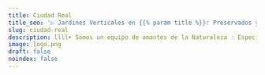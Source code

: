 ```yaml
---
title: Ciudad Real
title_seo: '▷ Jardines Verticales en {{% param title %}}: Preservados y Artificales'
slug: ciudad-real
description: llll➤ Somos un equipo de amantes de la Naturaleza ☝ Especializadas en Diseño de Interiores con Jardines Verticales en {{% param title %}}.
image: logo.png
draft: false
noindex: false
---
```

